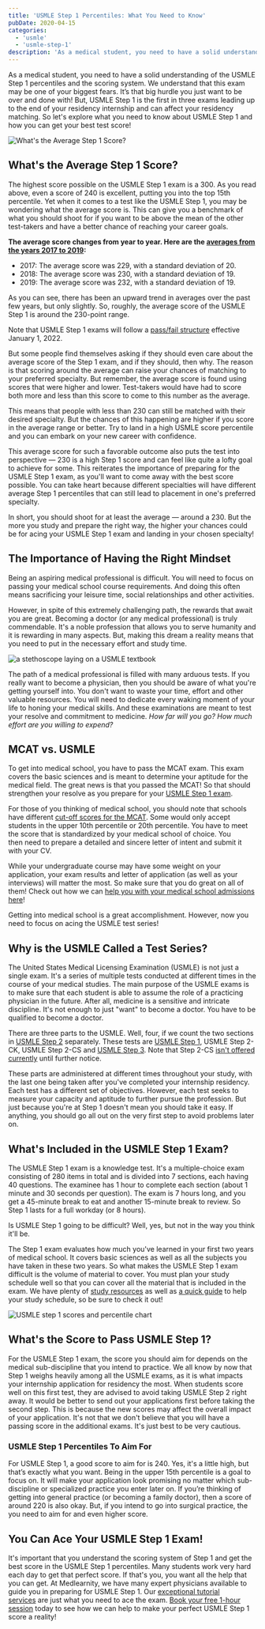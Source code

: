 ```yaml
---
title: 'USMLE Step 1 Percentiles: What You Need to Know'
pubDate: 2020-04-15
categories:
  - 'usmle'
  - 'usmle-step-1'
description: 'As a medical student, you need to have a solid understanding of the USMLE Step 1 percentiles and the scoring system. We understand that this exam may be on'
---
```


As a medical student, you need to have a solid understanding of the USMLE Step 1 percentiles and the scoring system. We understand that this exam may be one of your biggest fears. It’s that big hurdle you just want to be over and done with! But, USMLE Step 1 is the first in three exams leading up to the end of your residency internship and can affect your residency matching. So let's explore what you need to know about USMLE Step 1 and how you can get your best test score!

![What's the Average Step 1 Score?](https://i2xfwztd2ksbegse.public.blob.vercel-storage.com/wp/2020/04/01-Whats-the-Average-Step-1-Score.jpg)

## What's the Average Step 1 Score?

The highest score possible on the USMLE Step 1 exam is a 300. As you read above, even a score of 240 is excellent, putting you into the top 15th percentile. Yet when it comes to a test like the USMLE Step 1, you may be wondering what the average score is. This can give you a benchmark of what you should shoot for if you want to be above the mean of the other test-takers and have a better chance of reaching your career goals.

**The average score changes from year to year. Here are the [averages from the years 2017 to 2019](https://www.usmle.org/sites/default/files/2022-05/USMLE%20Step%20Examination%20Score%20Interpretation%20Guidelines_5_24_22_0.pdf):**

- 2017: The average score was 229, with a standard deviation of 20.
- 2018: The average score was 230, with a standard deviation of 19.
- 2019: The average score was 232, with a standard deviation of 19.

As you can see, there has been an upward trend in averages over the past few years, but only slightly. So, roughly, the average score of the USMLE Step 1 is around the 230-point range.

Note that USMLE Step 1 exams will follow a [pass/fail structure](https://www.medlearnity.com/usmle-step-1-pass-fail/) effective January 1, 2022.

But some people find themselves asking if they should even care about the average score of the Step 1 exam, and if they should, then why. The reason is that scoring around the average can raise your chances of matching to your preferred specialty. But remember, the average score is found using scores that were higher and lower. Test-takers would have had to score both more and less than this score to come to this number as the average.

This means that people with less than 230 can still be matched with their desired specialty. But the chances of this happening are higher if you score in the average range or better. Try to land in a high USMLE score percentile and you can embark on your new career with confidence.

This average score for such a favorable outcome also puts the test into perspective — 230 is a high Step 1 score and can feel like quite a lofty goal to achieve for some. This reiterates the importance of preparing for the USMLE Step 1 exam, as you'll want to come away with the best score possible. You can take heart because different specialties will have different average Step 1 percentiles that can still lead to placement in one's preferred specialty.

In short, you should shoot for at least the average — around a 230. But the more you study and prepare the right way, the higher your chances could be for acing your USMLE Step 1 exam and landing in your chosen specialty!

## The Importance of Having the Right Mindset

Being an aspiring medical professional is difficult. You will need to focus on passing your medical school course requirements. And doing this often means sacrificing your leisure time, social relationships and other activities.

However, in spite of this extremely challenging path, the rewards that await you are great. Becoming a doctor (or any medical professional) is truly commendable. It's a noble profession that allows you to serve humanity and it is rewarding in many aspects. But, making this dream a reality means that you need to put in the necessary effort and study time.

![a stethoscope laying on a USMLE textbook](https://i2xfwztd2ksbegse.public.blob.vercel-storage.com/wp/2020/04/Exams-Medical-Aspirants-scaled-1.jpg 'Exams-Medical-Aspirants-scaled')

The path of a medical professional is filled with many arduous tests. If you really want to become a physician, then you should be aware of what you're getting yourself into. You don't want to waste your time, effort and other valuable resources. You will need to dedicate every waking moment of your life to honing your medical skills. And these examinations are meant to test your resolve and commitment to medicine. _How far will you go? How much effort are you willing to expend?_

## MCAT vs. USMLE

To get into medical school, you have to pass the MCAT exam. This exam covers the basic sciences and is meant to determine your aptitude for the medical field. The great news is that you passed the MCAT! So that should strengthen your resolve as you prepare for your [USMLE Step 1 exam](https://www.usmle.org/step-exams/step-1).

For those of you thinking of medical school, you should note that schools have different [cut-off scores for the MCAT](https://www.medlearnity.com/mcat/). Some would only accept students in the upper 10th percentile or 20th percentile. You have to meet the score that is standardized by your medical school of choice. You then need to prepare a detailed and sincere letter of intent and submit it with your CV.

While your undergraduate course may have some weight on your application, your exam results and letter of application (as well as your interviews) will matter the most. So make sure that you do great on all of them! Check out how we can [help you with your medical school admissions here](https://www.medlearnity.com/medical-school-admissions/)!

Getting into medical school is a great accomplishment. However, now you need to focus on acing the USMLE test series!

## **Why is the USMLE Called a Test Series?**

The United States Medical Licensing Examination (USMLE) is not just a single exam. It's a series of multiple tests conducted at different times in the course of your medical studies. The main purpose of the USMLE exams is to make sure that each student is able to assume the role of a practicing physician in the future. After all, medicine is a sensitive and intricate discipline. It's not enough to just "want" to become a doctor. You have to be qualified to become a doctor.

There are three parts to the USMLE. Well, four, if we count the two sections in [USMLE Step 2](https://www.medlearnity.com/step-2ck-usmle/) separately. These tests are [USMLE Step 1](https://www.medlearnity.com/usmle-tutoring-step-1/), USMLE Step 2-CK, USMLE Step 2-CS and [USMLE Step 3](https://www.medlearnity.com/usmle-step-3/). Note that Step 2-CS [isn't offered currently](https://www.medlearnity.com/usmle-step-2-cs-cancelled/) until further notice.

These parts are administered at different times throughout your study, with the last one being taken after you've completed your internship residency. Each test has a different set of objectives. However, each test seeks to measure your capacity and aptitude to further pursue the profession. But just because you're at Step 1 doesn't mean you should take it easy. If anything, you should go all out on the very first step to avoid problems later on.

## **What's Included in the USMLE Step 1 Exam?**

The USMLE Step 1 exam is a knowledge test. It's a multiple-choice exam consisting of 280 items in total and is divided into 7 sections, each having 40 questions. The examinee has 1 hour to complete each section (about 1 minute and 30 seconds per question). The exam is 7 hours long, and you get a 45-minute break to eat and another 15-minute break to review. So Step 1 lasts for a full workday (or 8 hours).

Is USMLE Step 1 going to be difficult? Well, yes, but not in the way you think it'll be.

The Step 1 exam evaluates how much you've learned in your first two years of medical school. It covers basic sciences as well as all the subjects you have taken in these two years. So what makes the USMLE Step 1 exam difficult is the volume of material to cover. You must plan your study schedule well so that you can cover all the material that is included in the exam. We have plenty of [study resources](https://www.medlearnity.com/blog/) as well as [a quick guide](https://www.medlearnity.com/usmle-step-1-study-schedule/) to help your study schedule, so be sure to check it out!

![USMLE step 1 scores and percentile chart](https://i2xfwztd2ksbegse.public.blob.vercel-storage.com/wp/2021/03/Chart6.png 'Chart6')

## What's the Score to Pass USMLE Step 1?

For the USMLE Step 1 exam, the score you should aim for depends on the medical sub-discipline that you intend to practice. We all know by now that Step 1 weighs heavily among all the USMLE exams, as it is what impacts your internship application for residency the most. When students score well on this first test, they are advised to avoid taking USMLE Step 2 right away. It would be better to send out your applications first before taking the second step. This is because the new scores may affect the overall impact of your application. It's not that we don't believe that you will have a passing score in the additional exams. It's just best to be very cautious.

### USMLE Step 1 Percentiles To Aim For

For USMLE Step 1, a good score to aim for is 240. Yes, it's a little high, but that’s exactly what you want. Being in the upper 15th percentile is a goal to focus on. It will make your application look promising no matter which sub-discipline or specialized practice you enter later on. If you’re thinking of getting into general practice (or becoming a family doctor), then a score of around 220 is also okay. But, if you intend to go into surgical practice, the you need to aim for and even higher score.

## You Can Ace Your USMLE Step 1 Exam!

It's important that you understand the scoring system of Step 1 and get the best score in the USMLE Step 1 percentiles. Many students work very hard each day to get that perfect score. If that's you, you want all the help that you can get. At Medlearnity, we have many expert physicians available to guide you in preparing for USMLE Step 1. Our [exceptional tutorial services](https://www.medlearnity.com/tutoring/) are just what you need to ace the exam. [Book your free 1-hour session](https://www.medlearnity.com/usmle-tutoring-step-1/) today to see how we can help to make your perfect USMLE Step 1 score a reality!
